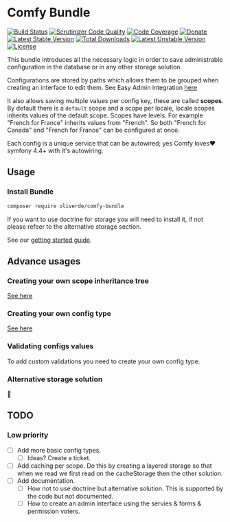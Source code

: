 # Comfy Bundle
[![Build Status](https://scrutinizer-ci.com/g/oliverde8/comfyBundle/badges/build.png?b=master)](https://scrutinizer-ci.com/g/oliverde8/comfyBundle/build-status/master)
[![Scrutinizer Code Quality](https://scrutinizer-ci.com/g/oliverde8/comfyBundle/badges/quality-score.png?b=master)](https://scrutinizer-ci.com/g/oliverde8/comfyBundle/?branch=master)
[![Code Coverage](https://scrutinizer-ci.com/g/oliverde8/comfyBundle/badges/coverage.png?b=master)](https://scrutinizer-ci.com/g/oliverde8/comfyBundle/?branch=master)
[![Donate](https://img.shields.io/badge/paypal-donate-yellow.svg)](https://www.paypal.com/cgi-bin/webscr?cmd=_donations&business=oliverde8@gmail.com&lc=US&item_name=php-etl&no_note=0&cn=&curency_code=EUR&bn=PP-DonationsBF:btn_donateCC_LG.gif:NonHosted)
[![Latest Stable Version](https://poser.pugx.org/oliverde8/comfy-bundle/v)](//packagist.org/packages/oliverde8/comfy-bundle) 
[![Total Downloads](https://poser.pugx.org/oliverde8/comfy-bundle/downloads)](//packagist.org/packages/oliverde8/comfy-bundle) 
[![Latest Unstable Version](https://poser.pugx.org/oliverde8/comfy-bundle/v/unstable)](//packagist.org/packages/oliverde8/comfy-bundle) 
[![License](https://poser.pugx.org/oliverde8/comfy-bundle/license)](//packagist.org/packages/oliverde8/comfy-bundle)

This bundle introduces all the necessary logic in order to save administrable configuration in the database or in any 
other storage solution.

Configurations are stored by paths which allows them to be grouped when creating an interface to edit them. 
See Easy Admin integration [here](https://github.com/oliverde8/comfyEasyAdminBundle)

It also allows saving multiple values per config key, these are called **scopes**. By default there is a `default` 
scope and a scope per locale, locale scopes inherits values of the default scope. Scopes have levels. For example 
"French for France" inherits values from "French". So both "French for Canada" and "French for France" can be configured at once.

Each config is a unique service that can be autowired; yes Comfy loves:heart: symfony 4.4+ with it's autowiring. 

## Usage

### Install Bundle

```sh
composer require oliverde/comfy-bundle
```

If you want to use doctrine for storage you will need to install it, if not please refeer to the alternative storage section.

See our [getting started guide](docs/getting-started.md).

## Advance usages

### Creating your own scope inheritance tree

[See here](docs/scope-resolver.md)

### Creating your own config type

[See here](docs/custom-config.md)

### Validating configs values

To add custom validations you need to create your own config type.

### Alternative storage solution

:construction:

## TODO
  
### Low priority
- [ ] Add more basic config types.
  - [ ] Ideas? Create a ticket.
- [ ] Add caching per scope. Do this by creating a layered storage so that when we read we first read on the cacheStorage then the other solution.
- [ ] Add documentation.
  - [ ] How not to use doctrine but alternative solution. This is supported by the code but not documented. 
  - [ ] How to create an admin interface using the servies & forms & permission voters.
